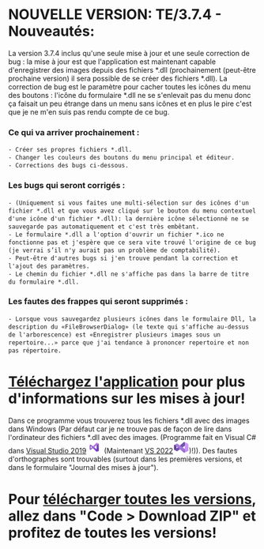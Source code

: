 # NOUVELLE VERSION: TE/3.7.4 - Nouveautés:

La version 3.7.4 inclus qu'une seule mise à jour et une seule correction de bug : la mise à jour est que l'application est maintenant capable d'enregistrer des images depuis des fichiers *.dll (prochainement (peut-être prochaine version) il sera possible de se créer des fichiers *.dll). La correction de bug est le paramètre pour cacher toutes les icônes du menu des boutons : l'icône du formulaire *.dll ne se s'enlevait pas du menu donc ça faisait un peu étrange dans un menu sans icônes et en plus le pire c'est que je ne m'en suis pas rendu compte de ce bug.

### Ce qui va arriver prochainement :

    - Créer ses propres fichiers *.dll.
    - Changer les couleurs des boutons du menu principal et éditeur.
    - Corrections des bugs ci-dessous.

### Les bugs qui seront corrigés :

    - (Uniquement si vous faites une multi-sélection sur des icônes d'un fichier *.dll et que vous avez cliqué sur le bouton du menu contextuel d'une icône d'un fichier *.dll): la dernière icône sélectionné ne se sauvegarde pas automatiquement et c'est très embêtant.
    - Le formulaire *.dll a l'option d'ouvrir un fichier *.ico ne fonctionne pas et j'espère que ce sera vite trouvé l'origine de ce bug (je verrai s’il n'y aurait pas un problème de comptabilité).
    - Peut-être d'autres bugs si j'en trouve pendant la correction et l'ajout des paramètres.
    - Le chemin du fichier *.dll ne s'affiche pas dans la barre de titre du formulaire *.dll.

### Les fautes des frappes qui seront supprimés :
    - Lorsque vous sauvegardez plusieurs icônes dans le formulaire Dll, la description du «FileBrowserDialog» (le texte qui s'affiche au-dessus de l'arborescence) est «Enregistrer plusieurs images sous un repertoire...» parce que j'ai tendance à prononcer repertoire et non pas répertoire.

    
# [Téléchargez l'application](https://raw.githubusercontent.com/LlFPrograms/TLFDADIDW/main/TE/V3.5.7.zip?token=GHSAT0AAAAAABRCLZ5VAIFF2PAXRFTE74FMYP6NICA) pour plus d'informations sur les mises à jour!
 
 Dans ce programme vous trouverez tous les fichiers *.dll avec des images dans Windows (Par défaut car je ne trouve pas de façon de lire dans l'ordinateur des fichiers
 *.dll avec des images. (Programme fait en Visual C# dans [Visual Studio 2019](https://visualstudio.microsoft.com/fr/vs/older-downloads/)[![Visual Studio 2019](https://github.com/LlFPrograms/vs2019_Icon/blob/main/vs2019_32x24.png)](https://visualstudio.microsoft.com/fr/vs/older-downloads/) (Maintenant [VS 2022](https://visualstudio.microsoft.com/fr/downloads/)[![Visual Studio 2022](https://github.com/LlFPrograms/vs2019_Icon/blob/main/vs2022_32x24.png)](https://visualstudio.microsoft.com/fr/downloads/))!)). Des fautes d'orthographes sont trouvables (surtout dans les premières versions, et dans le formulaire "Journal des 
 mises à jour").

# Pour [télécharger toutes les versions](https://codeload.github.com/LlFPrograms/TLFDADIDW/zip/refs/heads/main), allez dans "Code > Download ZIP" et profitez de toutes les versions!
